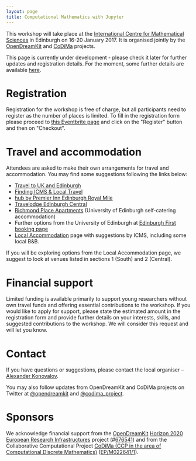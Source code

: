 ```yaml
---
layout: page
title: Computational Mathematics with Jupyter
---
```


This workshop will take place at the 
[International Centre for Mathematical Sciences](http://www.icms.org.uk/)
in Edinburgh on 16-20 January 2017. It is organised jointly by the 
[OpenDreamKit](http://opendreamkit.org/) and [CoDiMa](http://www.codima.ac.uk/)
projects.

This page is currently under development - please check it later for further 
updates and registration details. For the moment, some further details are
available [here](https://github.com/OpenDreamKit/OpenDreamKit/issues/208).

# Registration

Registration for the workshop is free of charge, but all participants need to register 
as the number of places is limited. To fill in the registration form please proceed to
[this Eventbrite page](https://www.eventbrite.com/e/computational-mathematics-with-jupyter-registration-29379662361)
and click on the "Register" button and then on "Checkout".

# Travel and accommodation

Attendees are asked to make their own arrangements for travel and accommodation. You may 
find some suggestions following the links below:

- [Travel to UK and Edinburgh](http://www.icms.org.uk/information/travelToUK)
- [Finding ICMS & Local Travel](http://www.icms.org.uk/information/findingICMS)
- [hub by Premier Inn Edinburgh Royal Mile](http://www.premierinn.com/gb/en/hotels/scotland/lothian/edinburgh/hub-edinburgh-royal-mile.html)
- [Travelodge Edinburgh Central](https://www.travelodge.co.uk/hotels/205/Edinburgh-Central-hotel)
- [Richmond Place Apartments](http://www.edinburghfirst.co.uk/for-accommodation/richmond-place-apartments/) (University of Edinburgh self-catering accommodation)
- Further options from the University of Edinburgh at [Edinburgh First booking page](http://www.book.accom.ed.ac.uk/)
- [Local Accommodation](http://www.icms.org.uk/information/localAccommodation) page with suggestions by ICMS, including some local B&B.

If you will be exploring options from the Local Accommodation page, we suggest to look
at venues listed in sections 1 (South) and 2 (Central).

# Financial support

Limited funding is available primarily to support young researchers without own travel funds 
and offering essential contributions to the workshop. If you would like to apply for support,
please state the estimated amount in the registration form and provide further details on
your interests, skills, and suggested contributions to the workshop. We will consider this 
request and will let you know.

# Contact

If you have questions or suggestions, please contact the local organiser – [Alexander Konovalov](mailto:alexander.konovalov@st-andrews.ac.uk).

You may also follow updates from OpenDreamKit and CoDiMa projects on Twitter at
[@opendreamkit](https://twitter.com/opendreamkit) and 
[@codima_project](https://twitter.com/codima_project). 

# Sponsors

We acknowledge financial support from the
[OpenDreamKit](http://opendreamkit.org/)
[Horizon 2020](https://ec.europa.eu/programmes/horizon2020/)
[European Research Infrastructures](https://ec.europa.eu/programmes/horizon2020/en/h2020-section/european-research-infrastructures-including-e-infrastructures)
project (#<a href="http://cordis.europa.eu/project/rcn/198334_en.html">676541</a>)
and from the Collaborative Computational Project
[CoDiMa (CCP in the area of Computational Discrete Mathematics)](http://www.codima.ac.uk/)
([EP/M022641/1](http://gow.epsrc.ac.uk/NGBOViewGrant.aspx?GrantRef=EP/M022641/1)).

